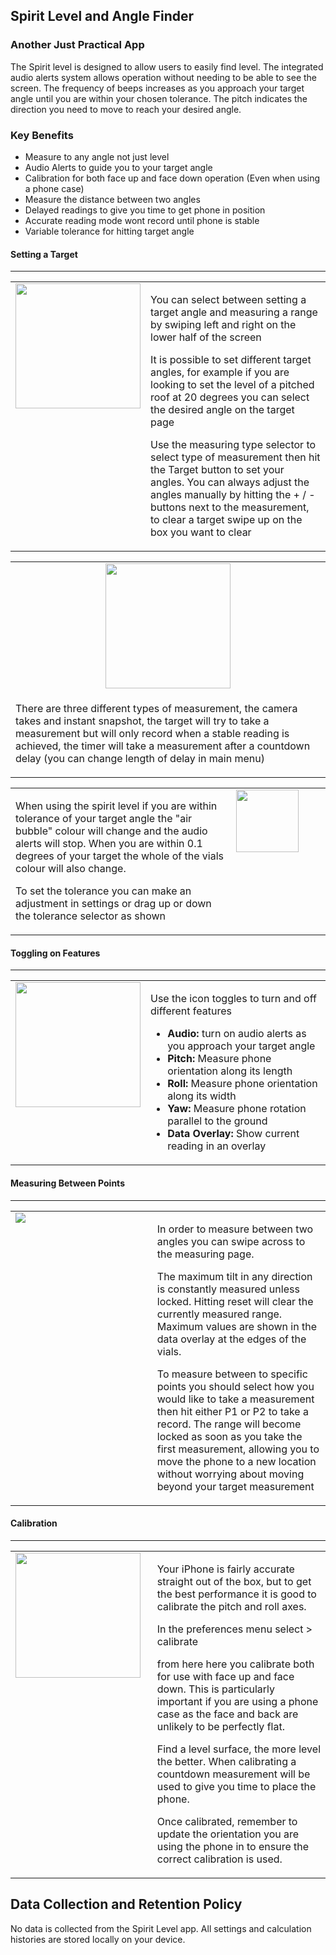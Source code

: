 ## Spirit Level and Angle Finder
### Another Just Practical App


The Spirit level is designed to allow users to easily find level. The integrated audio alerts system allows operation without needing to be able to see the screen. The frequency of beeps increases as you approach your target angle until you are within your chosen tolerance. The pitch indicates the direction you need to move to reach your desired angle.

### Key Benefits
- Measure to any angle not just level
- Audio Alerts to guide you to your target angle
- Calibration for both face up and face down operation (Even when using a phone case)
- Measure the distance between two angles
- Delayed readings to give you time to get phone in position
- Accurate reading mode wont record until phone is stable
- Variable tolerance for hitting target angle

#### Setting a Target
<hr>
<table style="vertical-align:top">
<tr>
<td style="width:40%;vertical-align:top">
<img src="https://justpractical.github.io/SpiritLevel/images/selectTargetOrRange.png" width=200px> </td>
<td style="width:60%;vertical-align:top">
<p>
You can select between setting a target angle and measuring a range by swiping left and right on the lower half of the screen 

It is possible to set different target angles, for example if you are looking to set the level of a pitched roof at 20 degrees you can select the desired angle on the target page 

Use the measuring type selector to select type of measurement then hit the Target button to set your angles. You can always adjust the angles manually by hitting the + / - buttons next to the measurement, to clear a target swipe up on the box you want to clear
</p>
</td>
</tr>
</table>

<table style="vertical-align:top">
<tr>
<td style="width:100%;text-align:center">
<img src="https://justpractical.github.io/SpiritLevel/images/measureType.png" width=200px> 
</td>
</tr>

<tr>
<td style="width:40%;vertical-align:top">
<p>
There are three different types of measurement, the camera takes and instant snapshot, the target will try to take a measurement but will only record when a stable reading is achieved, the timer will take a measurement after a countdown delay (you can change length of delay in main menu)
</p>
</td>
</tr>
</table>



<table style="vertical-align:top">
<tr>
<td style="width:70%;vertical-align:top">
<p>
When using the spirit level if you are within tolerance of your target angle the "air bubble" colour will change and the audio alerts will stop. When you are within 0.1 degrees of your target the whole of the vials colour will also change.

To set the tolerance you can make an adjustment in settings or drag up or down the tolerance selector as shown
</p>
</td>
<td style="width:30%;vertical-align:top">
<img src="https://justpractical.github.io/SpiritLevel/images/ChangeTollerance.png" width=100px> 
</td>
</tr>

</table>



#### Toggling on Features
<hr>
<table style="vertical-align:top">
<tr>
<td style="width:20%;vertical-align:top">
<img src="https://justpractical.github.io/SpiritLevel/images/toggleIcons.png" height=200px> </td>
<td style="width:80%;vertical-align:top">
 <p>
Use the icon toggles to turn and off different features 
<ul> 
<li><b>Audio:</b> turn on audio alerts as you approach your target angle </li>
<li><b>Pitch:</b> Measure phone orientation along its length </li>
<li><b>Roll:</b> Measure phone orientation along its width </li>
<li><b>Yaw:</b> Measure phone rotation parallel to the ground </li>
<li><b>Data Overlay:</b> Show current reading in an overlay </li>
</ul>
</p>
</td>
</tr>
</table>


#### Measuring Between Points
<hr>
<table style="vertical-align:top">
<tr>
<td style="width:45%;vertical-align:top">
<img src="https://justpractical.github.io/SpiritLevel/images/rangeControls.png"> 
</td>
<td style="width:65%;vertical-align:top">
 <p>
 In order to measure between two angles you can swipe across to the measuring page. 
 
The maximum tilt in any direction is constantly measured unless locked. Hitting reset will clear the currently measured range. Maximum values are shown in the data overlay at the edges of the vials. 

To measure between to specific points you should select how you would like to take a measurement then hit either P1 or P2 to take a record. The range will become locked as soon as you take the first measurement, allowing you to move the phone to a new location without worrying about moving beyond your target measurement

</p>
</td>
</tr>
</table>


#### Calibration
<hr>
<table style="vertical-align:top">
<tr>
<td style="width:45%;vertical-align:top">
<img src="https://justpractical.github.io/SpiritLevel/images/calibrate.png" width=200px> 
</td>
<td style="width:65%;vertical-align:top">
 <p>
Your iPhone is fairly accurate straight out of the box, but to get the best performance it is good to calibrate the pitch and roll axes.

In the preferences menu select > calibrate

from here here you calibrate both for use with face up and face down. This is particularly important if you are using a phone case as the face and back are unlikely to be perfectly flat.

Find a level surface, the more level the better. When calibrating a countdown measurement will be used to give you time to place the phone.

Once calibrated, remember to update the orientation you are using the phone in to ensure the correct calibration is used.
</p>
</td>
</tr>
</table>



## Data Collection and Retention Policy
No data is collected from the Spirit Level app. All settings and calculation histories are stored locally on your device.
